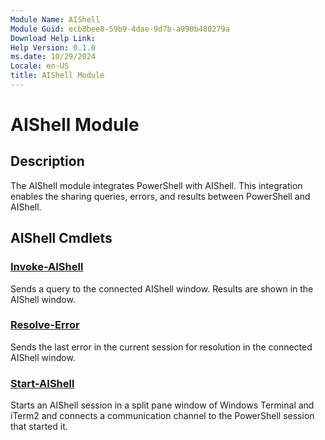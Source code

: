 ```yaml
---
Module Name: AIShell
Module Guid: ecb8bee0-59b9-4dae-9d7b-a990b480279a
Download Help Link:
Help Version: 0.1.0
ms.date: 10/29/2024
Locale: en-US
title: AIShell Module
---
```


# AIShell Module

## Description

The AIShell module integrates PowerShell with AIShell. This integration enables the sharing queries,
errors, and results between PowerShell and AIShell.

## AIShell Cmdlets

### [Invoke-AIShell](Invoke-AIShell.md)

Sends a query to the connected AIShell window. Results are shown in the AIShell window.

### [Resolve-Error](Resolve-Error.md)

Sends the last error in the current session  for resolution in the connected AIShell window.

### [Start-AIShell](Start-AIShell.md)

Starts an AIShell session in a split pane window of Windows Terminal and iTerm2 and connects a
communication channel to the PowerShell session that started it.
